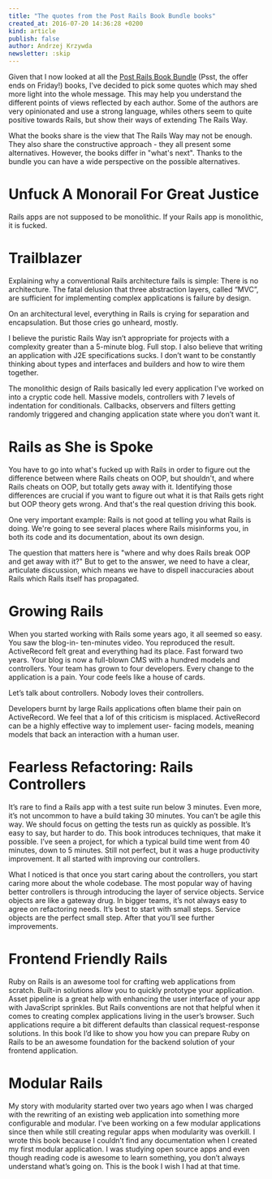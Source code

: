 ```yaml
---
title: "The quotes from the Post Rails Book Bundle books"
created_at: 2016-07-20 14:36:28 +0200
kind: article
publish: false
author: Andrzej Krzywda
newsletter: :skip
---
```


Given that I now looked at all the [Post Rails Book Bundle](http://www.railsbookbundle.com) (Psst, the offer ends on Friday!) books, I've decided to pick some quotes which may shed more light into the whole message. This may help you understand the different points of views reflected by each author. 
Some of the authors are very opinionated and use a strong language, whiles others seem to quite positive towards Rails, but show their ways of extending The Rails Way.

What the books share is the view that The Rails Way may not be enough. They also share the constructive approach - they all present some alternatives.
However, the books differ in "what's next". Thanks to the bundle you can have a wide perspective on the possible alternatives.

<!-- more -->



Unfuck A Monorail For Great Justice
================

Rails apps are not supposed to be monolithic. If your Rails app is monolithic, it is fucked.



Trailblazer
=========

Explaining why a conventional Rails architecture fails is simple: There is no architecture.
The fatal delusion that three abstraction layers, called “MVC”, are sufficient for implementing complex applications is failure by design.

On an architectural level, everything in Rails is crying for separation and encapsulation. But those cries go unheard, mostly.

I believe the puristic Rails Way isn’t appropriate for projects with a complexity greater than a 5-minute blog. Full stop. I also believe that writing an application with J2E specifications sucks. I don’t want to be constantly thinking about types and interfaces and builders and how to wire them together.

The monolithic design of Rails basically led every application I’ve worked on into a cryptic code hell. Massive models, controllers with 7 levels of indentation for conditionals. Callbacks, observers and filters getting randomly triggered and changing application state where you don’t want it.


Rails as She is Spoke
=========

You have to go into what's fucked up with Rails in order to figure out the difference between where Rails cheats on OOP, but shouldn't, and where Rails cheats on OOP, but totally gets away with it. Identifying those differences are crucial if you want to figure out what it is that Rails gets right but OOP theory gets wrong. And that's the real question driving this book.

One very important example: Rails is not good at telling you what Rails is doing. We're going to see several places where Rails misinforms you, in both its code and its documentation, about its own design.

The question that matters here is "where and why does Rails break OOP and get away with it?" But to get to the answer, we need to have a clear, articulate discussion, which means we have to dispell inaccuracies about Rails which Rails itself has propagated.


Growing Rails
=============

When you started working with Rails some years ago, it all seemed so easy. You saw the blog-in- ten-minutes video. You reproduced the result. ActiveRecord felt great and everything had its place.
Fast forward two years. Your blog is now a full-blown CMS with a hundred models and controllers. Your team has grown to four developers. Every change to the application is a pain. Your code feels like a house of cards.

Let’s talk about controllers. Nobody loves their controllers.

Developers burnt by large Rails applications often blame their pain on ActiveRecord. We feel that a lof of this criticism is misplaced. ActiveRecord can be a highly effective way to implement user- facing models, meaning models that back an interaction with a human user.


Fearless Refactoring: Rails Controllers
==================

It’s rare to find a Rails app with a test suite run below 3 minutes. Even more, it’s not uncommon to have a build taking 30 minutes. You can’t be agile this way. We should focus on getting the tests run as quickly as possible. It’s easy to say, but harder to do. This book introduces techniques, that make it possible. I’ve seen a project, for which a typical build time went from 40 minutes, down to 5 minutes. Still not perfect, but it was a huge productivity improvement. It all started with improving our controllers.

What I noticed is that once you start caring about the controllers, you start caring more about the whole codebase. The most popular way of having better controllers is through introducing the layer of service objects.
Service objects are like a gateway drug. In bigger teams, it’s not always easy to agree on refactoring needs. It’s best to start with small steps. Service objects are the perfect small step. After that you’ll see further improvements.

Frontend Friendly Rails
==================

Ruby on Rails is an awesome tool for crafting web applications from scratch. Built-in solutions allow you to quickly prototype your application. Asset pipeline is a great help with enhancing the user interface of your app with JavaScript sprinkles.
But Rails conventions are not that helpful when it comes to creating complex applications living in the user’s browser. Such applications require a bit different defaults than classical request-response solutions.
In this book I’d like to show you how you can prepare Ruby on Rails to be an awesome foundation for the backend solution of your frontend application.


Modular Rails
=============

My story with modularity started over two years ago when I was charged with the rewriting of an existing web application into something more configurable and modular. I’ve been working on a few modular applications since then while still creating regular apps when modularity was overkill.
I wrote this book because I couldn’t find any documentation when I created my first modular application. I was studying open source apps and even though reading code is awesome to learn something, you don’t always understand what’s going on. This is the book I wish I had at that time.

